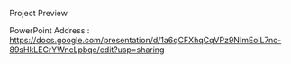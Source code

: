 Project Preview

PowerPoint Address : https://docs.google.com/presentation/d/1a6qCFXhqCqVPz9NImEolL7nc-89sHkLECrYWncLpbqc/edit?usp=sharing
